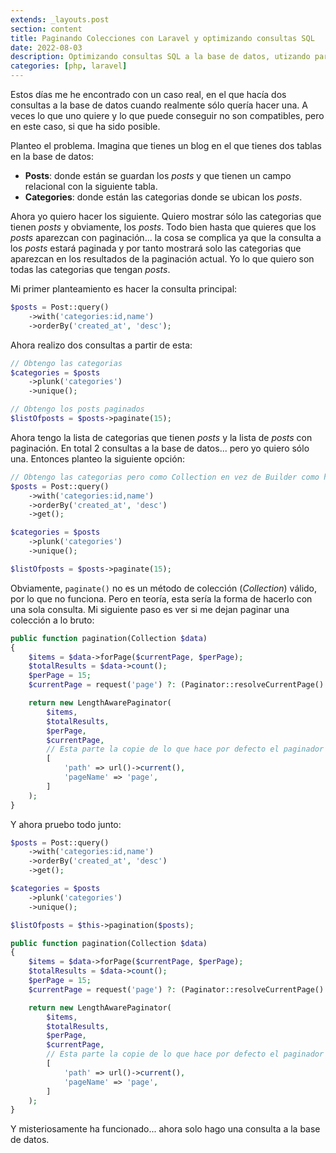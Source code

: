 ```yaml
---
extends: _layouts.post
section: content
title: Paginando Colecciones con Laravel y optimizando consultas SQL
date: 2022-08-03
description: Optimizando consultas SQL a la base de datos, utizando para ello paginación de Collections. A partir de una Colección de Laravel vamos a realizar una paginación.
categories: [php, laravel]
---
```


Estos días me he encontrado con un caso real, en el que hacía dos consultas a la base de datos cuando realmente sólo quería hacer una. A veces lo que uno quiere y lo que puede conseguir no son compatibles, pero en este caso, si que ha sido posible.

Planteo el problema. Imagina que tienes un blog en el que tienes dos tablas en la base de datos:

- **Posts**: donde están se guardan los *posts* y que tienen un campo relacional con la siguiente tabla.
- **Categories**: donde están las categorias donde se ubican los *posts*.

Ahora yo quiero hacer los siguiente. Quiero mostrar sólo las categorias que tienen *posts* y obviamente, los *posts*. Todo bien hasta que quieres que los *posts* aparezcan con paginación... la cosa se complica ya que la consulta a los *posts* estará paginada y por tanto mostrará solo las categorias que aparezcan en los resultados de la paginación actual. Yo lo que quiero son todas las categorias que tengan *posts*.

Mi primer planteamiento es hacer la consulta principal:

```php 
$posts = Post::query()
    ->with('categories:id,name')
    ->orderBy('created_at', 'desc');
```

Ahora realizo dos consultas a partir de esta:

```php 
// Obtengo las categorias
$categories = $posts
    ->plunk('categories')
    ->unique();

// Obtengo los posts paginados
$listOfposts = $posts->paginate(15);
```

Ahora tengo la lista de categorias que tienen *posts* y la lista de *posts* con paginación. En total 2 consultas a la base de datos... pero yo quiero sólo una. Entonces planteo la siguiente opción:

```php 
// Obtengo las categorias pero como Collection en vez de Builder como hacía antes
$posts = Post::query()
    ->with('categories:id,name')
    ->orderBy('created_at', 'desc')
    ->get();

$categories = $posts
    ->plunk('categories')
    ->unique();

$listOfposts = $posts->paginate(15);
```

Obviamente, `paginate()` no es un método de colección (*Collection*) válido, por lo que no funciona. Pero en teoría, esta sería la forma de hacerlo con una sola consulta. Mi siguiente paso es ver si me dejan paginar una colección a lo bruto:

```php 
public function pagination(Collection $data)
{
    $items = $data->forPage($currentPage, $perPage);
    $totalResults = $data->count();
    $perPage = 15;
    $currentPage = request('page') ?: (Paginator::resolveCurrentPage() ?: 1);

    return new LengthAwarePaginator(
        $items,
        $totalResults,
        $perPage,
        $currentPage,
        // Esta parte la copie de lo que hace por defecto el paginador de Laravel haciendo un dd()
        [
            'path' => url()->current(),
            'pageName' => 'page',
        ]
    );
}
```

Y ahora pruebo todo junto:

```php 
$posts = Post::query()
    ->with('categories:id,name')
    ->orderBy('created_at', 'desc')
    ->get();

$categories = $posts
    ->plunk('categories')
    ->unique();

$listOfposts = $this->pagination($posts);

public function pagination(Collection $data)
{
    $items = $data->forPage($currentPage, $perPage);
    $totalResults = $data->count();
    $perPage = 15;
    $currentPage = request('page') ?: (Paginator::resolveCurrentPage() ?: 1);

    return new LengthAwarePaginator(
        $items,
        $totalResults,
        $perPage,
        $currentPage,
        // Esta parte la copie de lo que hace por defecto el paginador de Laravel haciendo un dd()
        [
            'path' => url()->current(),
            'pageName' => 'page',
        ]
    );
}
```

Y misteriosamente ha funcionado... ahora solo hago una consulta a la base de datos.